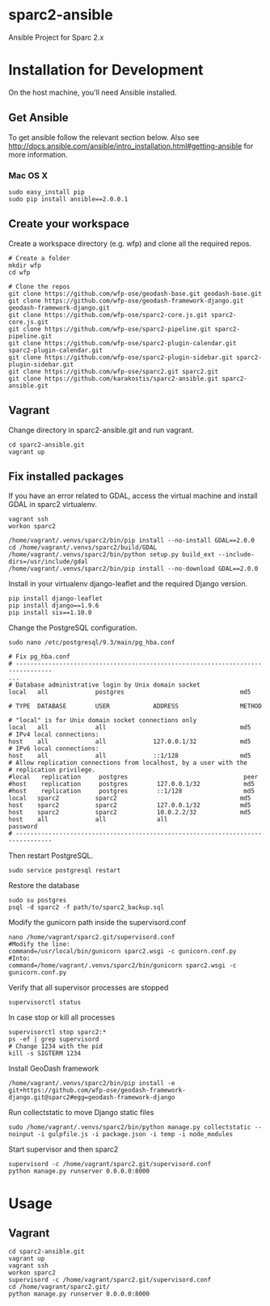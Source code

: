 # sparc2-ansible
Ansible Project for Sparc 2.x

# Installation for Development

On the host machine, you'll need Ansible installed.

## Get Ansible

To get ansible follow the relevant section below.  Also see http://docs.ansible.com/ansible/intro_installation.html#getting-ansible for more information.

### Mac OS X

```
sudo easy_install pip
sudo pip install ansible==2.0.0.1
```

## Create your workspace

Create a workspace directory (e.g. wfp) and clone all the required repos.

```
# Create a folder
mkdir wfp
cd wfp

# Clone the repos
git clone https://github.com/wfp-ose/geodash-base.git geodash-base.git
git clone https://github.com/wfp-ose/geodash-framework-django.git geodash-framework-django.git
git clone https://github.com/wfp-ose/sparc2-core.js.git sparc2-core.js.git
git clone https://github.com/wfp-ose/sparc2-pipeline.git sparc2-pipeline.git
git clone https://github.com/wfp-ose/sparc2-plugin-calendar.git sparc2-plugin-calendar.git
git clone https://github.com/wfp-ose/sparc2-plugin-sidebar.git sparc2-plugin-sidebar.git
git clone https://github.com/wfp-ose/sparc2.git sparc2.git
git clone https://github.com/karakostis/sparc2-ansible.git sparc2-ansible.git
```

## Vagrant

Change directory in sparc2-ansible.git and run vagrant.

```
cd sparc2-ansible.git
vagrant up
```

## Fix installed packages

If you have an error related to GDAL, access the virtual machine and install GDAL in sparc2 virtualenv.

```
vagrant ssh
workon sparc2

/home/vagrant/.venvs/sparc2/bin/pip install --no-install GDAL==2.0.0
cd /home/vagrant/.venvs/sparc2/build/GDAL
/home/vagrant/.venvs/sparc2/bin/python setup.py build_ext --include-dirs=/usr/include/gdal
/home/vagrant/.venvs/sparc2/bin/pip install --no-download GDAL==2.0.0
```

Install in your virtualenv django-leaflet and the required Django version.

```
pip install django-leaflet
pip install django==1.9.6
pip install six==1.10.0
```

Change the PostgreSQL configuration.

```
sudo nano /etc/postgresql/9.3/main/pg_hba.conf

# Fix pg_hba.conf
# --------------------------------------------------------------------------------
...
# Database administrative login by Unix domain socket
local   all             postgres                                md5

# TYPE  DATABASE        USER            ADDRESS                 METHOD

# "local" is for Unix domain socket connections only
local   all             all                                     md5
# IPv4 local connections:
host    all             all             127.0.0.1/32            md5
# IPv6 local connections:
host    all             all             ::1/128                 md5
# Allow replication connections from localhost, by a user with the
# replication privilege.
#local   replication     postgres                                peer
#host    replication     postgres        127.0.0.1/32            md5
#host    replication     postgres        ::1/128                 md5
local   sparc2          sparc2                                  md5
host    sparc2          sparc2           127.0.0.1/32           md5
host    sparc2          sparc2           10.0.2.2/32            md5
host    all             all              all                    password
# --------------------------------------------------------------------------------
```

Then restart PostgreSQL.

```
sudo service postgresql restart
```

Restore the database

```
sudo su postgres
psql -d sparc2 -f path/to/sparc2_backup.sql
```

Modify the gunicorn path inside the supervisord.conf

```
nano /home/vagrant/sparc2.git/supervisord.conf
#Modify the line:
command=/usr/local/bin/gunicorn sparc2.wsgi -c gunicorn.conf.py
#Into:
command=/home/vagrant/.venvs/sparc2/bin/gunicorn sparc2.wsgi -c gunicorn.conf.py
```
Verify that all supervisor processes are stopped

```
supervisorctl status
```

In case stop or kill all processes

```
supervisorctl stop sparc2:*
ps -ef | grep supervisord
# Change 1234 with the pid
kill -s SIGTERM 1234
```

Install GeoDash framework

```
/home/vagrant/.venvs/sparc2/bin/pip install -e git+https://github.com/wfp-ose/geodash-framework-django.git@sparc2#egg=geodash-framework-django
```

Run collectstatic to move Django static files

```
sudo /home/vagrant/.venvs/sparc2/bin/python manage.py collectstatic --noinput -i gulpfile.js -i package.json -i temp -i node_modules
```

Start supervisor and then sparc2

```
supervisord -c /home/vagrant/sparc2.git/supervisord.conf
python manage.py runserver 0.0.0.0:8000
```


# Usage

## Vagrant

```
cd sparc2-ansible.git
vagrant up
vagrant ssh
workon sparc2
supervisord -c /home/vagrant/sparc2.git/supervisord.conf
cd /home/vagrant/sparc2.git/
python manage.py runserver 0.0.0.0:8000
```
